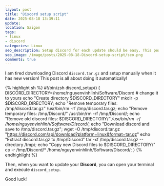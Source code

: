 ```yaml
---
layout: post
title: "Discord setup script"
date: 2025-08-18 13:39:11
update:
location: Saigon
tags:
- linux
- discord
categories: Linux
seo_description: Setup discord for each update should be easy. This post helps you save 1 minute.
seo_image: /image/posts/2025-08-18-Discord-setup-script/seo.png
comments: true
---
```


I am tired downloading Discord `discord.tar.gz` and setup manually when it has new version! This post is all about doing it automatically!

{% highlight sh %}
#!/bin/zsh
discord_setup() {
    DISCORD_DIRECTORY=/home/nguyenvinhlinh/Software/Discord # change it to yours
    echo "Create directory $DISCORD_DIRECTORY"
    mkdir -p $DISCORD_DIRECTORY;
    echo "Remove temporary files: /tmp/discord.tar.gz"
    /usr/bin/rm -rf /tmp/discord.tar.gz;
    echo "Remove temporary files: /tmp/Discord/"
    /usr/bin/rm -rf /tmp/Discord/;
    echo "Remove old discord files: $DISCORD_DIRECTORY/*"
    /usr/bin/rm -rf /home/nguyenvinhlinh/Software/Discord/*;
    echo "Download discord and save to /tmp/discord.tar.gz";
    wget -O /tmp/discord.tar.gz "https://discord.com/api/download?platform=linux&format=tar.gz"
    echo "Extract discord.tar.gz to /tmp/Discord"
    tar -xf /tmp/discord.tar.gz --directory /tmp/;
    echo "Copy new Discord files to $DISCORD_DIRECTORY/"
    cp -r /tmp/Discord/* /home/nguyenvinhlinh/Software/Discord/;
}
{% endhighlight %}

Then, when you want to update your **Discord**, you can open your terminal and execute `discord_setup`.

Good luck!
